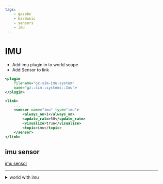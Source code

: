 ```yaml
---
tags:
    - gazebo
    - harmonic
    - sensors
    - imu
---
```


# IMU

- Add imu plugin in to world scope
- Add Sensor to link

```xml title="imu plugin"
<plugin
    filename="gz-sim-imu-system"
    name="gz::sim::systems::Imu">
</plugin>
```

```xml title="imu sensor"
<link>
    ...
    <sensor name="imu" type="imu">
        <always_on>1</always_on>
        <update_rate>50</update_rate>
        <visualize>true</visualize>
        <topic>imu</topic>
    </sensor>
</link>
```

## imu sensor
[imu sensor](http://sdformat.org/spec?ver=1.12&elem=sensor#sensor_imu)

---

<details>
    <summary>world with imu</summary>

```xml
--8<-- "docs/Simulation/Gazebo/sensors/code/imu_world.sdf"
```
</details>


